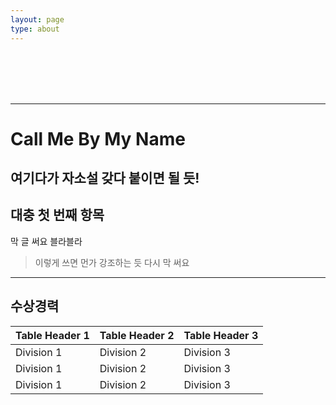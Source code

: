 ```yaml
---
layout: page
type: about
---
```

<br/>
<br/>
<br/>
<br/>
   
---
# Call Me By My Name


여기다가 자소설 갖다 붙이면 될 듯!
---
   
## 대충 첫 번째 항목
   
막 글 써요 블라블라
> 이렇게 쓰면 먼가 강조하는 듯
다시 막 써요
   
---
   
## 수상경력
   
| Table Header 1 | Table Header 2 | Table Header 3 |
| --- | --- | --- |
| Division 1 | Division 2 | Division 3 |
| Division 1 | Division 2 | Division 3 |
| Division 1 | Division 2 | Division 3 |
